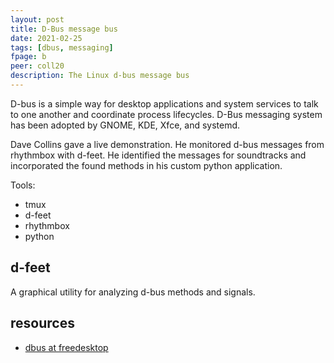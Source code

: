 ```yaml
---
layout: post
title: D-Bus message bus
date: 2021-02-25
tags: [dbus, messaging]
fpage: b
peer: coll20
description: The Linux d-bus message bus
---
```

D-bus is a simple way for desktop applications and system services to talk to one another and coordinate process lifecycles. D-Bus messaging system has been adopted by GNOME, KDE, Xfce, and systemd.

Dave Collins gave a live demonstration. He monitored d-bus messages from rhythmbox with d-feet. He identified the messages for soundtracks and incorporated the found methods in his custom python application.

Tools:

* tmux
* d-feet
* rhythmbox
* python

## d-feet

A graphical utility for analyzing d-bus methods and signals.

## resources

* [dbus at freedesktop](https://dbus.freedesktop.org/doc/)
